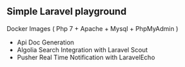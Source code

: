 ## Simple Laravel playground 

Docker Images ( Php 7 + Apache + Mysql + PhpMyAdmin )

- Api Doc Generation
- Algolia Search Integration with Laravel Scout
- Pusher Real Time Notification with LaravelEcho

